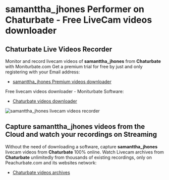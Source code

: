 # samanttha_jhones Performer on Chaturbate - Free LiveCam videos downloader

## Chaturbate Live Videos Recorder

Monitor and record livecam videos of **samanttha_jhones** from **Chaturbate** with Moniturbate.com
Get a premium trial for free by just and only registering with your Email address:
* [samanttha_jhones Premium videos downloader](https://moniturbate.com/request-demo-licence-key.html)

Free livecam videos downloader - Moniturbate Software:
* [Chaturbate videos downloader](https://moniturbate.com/moniturbate-download-software.html)

![samanttha_jhones livecam videos recorder](https://peachurnet.com/templates/moniturbate-software.png)


## Capture samanttha_jhones videos from the Cloud and watch your recordings on Streaming

Without the need of downloading a software, capture **samanttha_jhones** livecam videos from **Chaturbate** 100% online.
Watch Livecam archives from **Chaturbate** unlimitedly from thousands of existing recordings, only on Peachurbate.com and its websites network:
* [Chaturbate videos archives](https://peachurnet.com/)